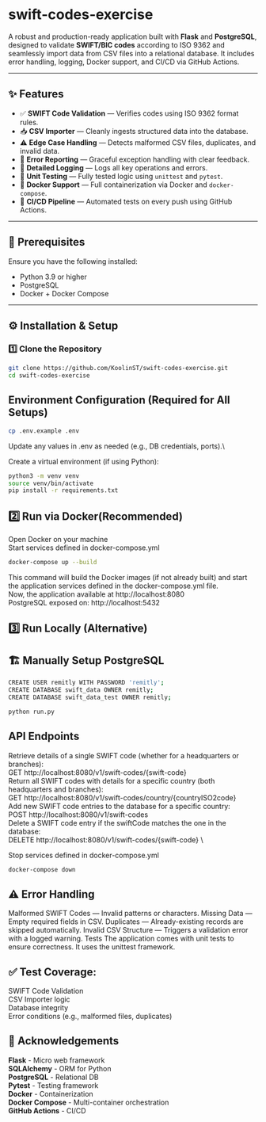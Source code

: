 # swift-codes-exercise
A robust and production-ready application built with **Flask** and **PostgreSQL**, designed to validate **SWIFT/BIC codes** according to ISO 9362 and seamlessly import data from CSV files into a relational database. It includes error handling, logging, Docker support, and CI/CD via GitHub Actions.

---

## ✨ Features

- ✅ **SWIFT Code Validation** — Verifies codes using ISO 9362 format rules.
- 📥 **CSV Importer** — Cleanly ingests structured data into the database.
- ⚠️ **Edge Case Handling** — Detects malformed CSV files, duplicates, and invalid data.
- 🛑 **Error Reporting** — Graceful exception handling with clear feedback.
- 📝 **Detailed Logging** — Logs all key operations and errors.
- 🧪 **Unit Testing** — Fully tested logic using `unittest` and `pytest`.
- 🐳 **Docker Support** — Full containerization via Docker and `docker-compose`.
- 🔁 **CI/CD Pipeline** — Automated tests on every push using GitHub Actions.

---

## 🧰 Prerequisites

Ensure you have the following installed:

- Python 3.9 or higher
- PostgreSQL
- Docker + Docker Compose

---

## ⚙️ Installation & Setup

### 1️⃣ Clone the Repository

```bash
git clone https://github.com/KoolinST/swift-codes-exercise.git
cd swift-codes-exercise
```
## Environment Configuration (Required for All Setups)
```bash
cp .env.example .env
```
Update any values in .env as needed (e.g., DB credentials, ports).\

Create a virtual environment (if using Python):
```bash
python3 -m venv venv
source venv/bin/activate
pip install -r requirements.txt
```
## 2️⃣ Run via Docker(Recommended)
Open Docker on your machine \
Start services defined in docker-compose.yml
```bash
docker-compose up --build
```
This command will build the Docker images (if not already built) and start the application services defined in the docker-compose.yml file.\
Now, the application available at http://localhost:8080 \
PostgreSQL exposed on: http://localhost:5432

## 3️⃣ Run Locally (Alternative)
## 🏗️ Manually Setup PostgreSQL
```bash
CREATE USER remitly WITH PASSWORD 'remitly';
CREATE DATABASE swift_data OWNER remitly;
CREATE DATABASE swift_data_test OWNER remitly;
```

```bash
python run.py
```

## API Endpoints
Retrieve details of a single SWIFT code (whether for a headquarters or branches):\
GET http://localhost:8080/v1/swift-codes/{swift-code} \
Return all SWIFT codes with details for a specific country (both headquarters and branches):\
GET http://localhost:8080/v1/swift-codes/country/{countryISO2code} \
Add new SWIFT code entries to the database for a specific country:\
POST http://localhost:8080/v1/swift-codes \
Delete a SWIFT code entry if the swiftCode matches the one in the database:\
DELETE http://localhost:8080/v1/swift-codes/{swift-code} \

Stop services defined in docker-compose.yml
```bash
docker-compose down
```
## ⚠️ Error Handling
Malformed SWIFT Codes — Invalid patterns or characters.
Missing Data — Empty required fields in CSV.
Duplicates — Already-existing records are skipped automatically.
Invalid CSV Structure — Triggers a validation error with a logged warning.
Tests
The application comes with unit tests to ensure correctness. It uses the unittest framework.

## ✅ Test Coverage:
SWIFT Code Validation\
CSV Importer logic\
Database integrity\
Error conditions (e.g., malformed files, duplicates)
## 🤝 Acknowledgements
**Flask** - Micro web framework\
**SQLAlchemy** - ORM for Python\
**PostgreSQL** - Relational DB\
**Pytest** - Testing framework\
**Docker** - Containerization\
**Docker Compose** - Multi-container orchestration\
**GitHub Actions** - CI/CD
